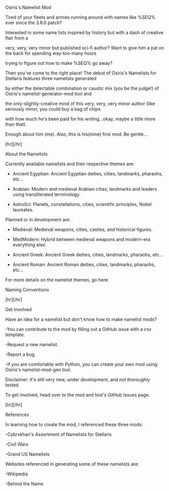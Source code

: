 Osiris's Namelist Mod


Tired of your fleets and armies running around with names like %SEQ% ever since the 3.6.0 patch? 

Interested in some name lists inspired by history but with a dash of creative flair from a 

very, very, very minor but published sci-fi author? Want to give him a pat on the back for spending way-too-many hours

trying to figure out how to make %SEQ% go away?



Then you've come to the right place! The debut of Osiris's Namelists for Stellaris features three namelists generated

by either the delectable combination or caustic mix (you be the judge!) of Osiris's namelist-generator-mod tool and

the only-slightly-creative mind of this very, very, very minor author (like seriously minor, you could buy a bag of chips

with how much he's been paid for his writing...okay, maybe a little more than that).



Enough about him (me). Also, this is his(mine) first mod. Be gentle...



[hr][/hr]

About the Namelists



Currently available namelists and their respective themes are:



- Ancient Egyptian: Ancient Egyptian deities, cities, landmarks, pharaohs, etc...

- Arabian: Modern and medieval Arabian cities, landmarks and leaders using transliterated terminology.

- AstroSci: Planets, constellations, cities, scientific principles, Nobel laureates.



Planned or in development are:

- Medieval: Medieval weapons, cities, castles, and historical figures.

- MedModern: Hybrid between medieval weapons and modern-era everything else.

- Ancient Greek: Ancient Greek deities, cities, landmarks, pharaohs, etc...

- Ancient Roman: Ancient Roman deities, cities, landmarks, pharaohs, etc...



For more details on the namelist themes, go here:



Naming Conventions



[hr][/hr]



Get Involved


Have an idea for a namelist but don't know how to make namelist mods? 

-You can contribute to the mod by filling out a GitHub issue with a csv template.

-Request a new namelist.

-Report a bug.

-If you are comfortable with Python, you can create your own mod using Osiris's namelist-mod-gen tool. 

Disclaimer: it's still very new, under development, and not thoroughly tested.



To get involved, head over to the mod and tool's GitHub Issues page.





[hr][/hr]

References

In learning how to create the mod, I referenced these three mods:

-Cybrxkhan's Assortment of Namelists for Stellaris

-Civil Wars

-Grand US Namelists



Websites referenced in generating some of these namelists are:

-Wikipedia

-Behind the Name


